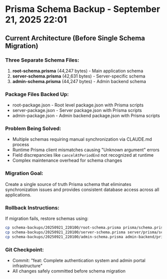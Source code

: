 # Prisma Schema Backup - September 21, 2025 22:01

## Current Architecture (Before Single Schema Migration)

### Three Separate Schema Files:
1. **root-schema.prisma** (44,247 bytes) - Main application schema
2. **server-schema.prisma** (42,631 bytes) - Server-specific schema
3. **admin-schema.prisma** (44,247 bytes) - Admin backend schema

### Package Files Backed Up:
- root-package.json - Root level package.json with Prisma scripts
- server-package.json - Server package.json with Prisma scripts
- admin-package.json - Admin backend package.json with Prisma scripts

### Problem Being Solved:
- Multiple schemas requiring manual synchronization via CLAUDE.md process
- Runtime Prisma client mismatches causing "Unknown argument" errors
- Field discrepancies like `cancelAtPeriodEnd` not recognized at runtime
- Complex maintenance overhead for schema changes

### Migration Goal:
Create a single source of truth Prisma schema that eliminates synchronization issues and provides consistent database access across all applications.

### Rollback Instructions:
If migration fails, restore schemas using:
```bash
cp schema-backups/20250921_220100/root-schema.prisma prisma/schema.prisma
cp schema-backups/20250921_220100/server-schema.prisma server/prisma/schema.prisma
cp schema-backups/20250921_220100/admin-schema.prisma admin-backend/prisma/schema.prisma
```

### Git Checkpoint:
- Commit: "feat: Complete authentication system and admin portal infrastructure"
- All changes safely committed before schema migration